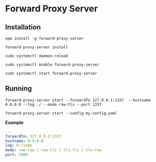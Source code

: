 # Forward Proxy Server

## Installation

`npm install -g forward-proxy-server`

`forward-proxy-server install`

`sudo systemctl daemon-reload`

`sudo systemctl enable forward-proxy-server`

`sudo systemctl start forward-proxy-server`

## Running

`forward-proxy-server start --forwardTo 127.0.0.1:1337  --hostname 0.0.0.0 --log ./ --mode raw-tls --port 1337`

`forward-proxy-server start --config my-config.yaml`

**Example**

```yaml
---
forwardTo: 127.0.0.1:1337
hostname: 0.0.0.0
log: D:/temp
mode: raw-raw | raw-tls | tls-tls | tls-raw
port: 1080
```
